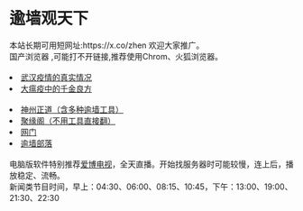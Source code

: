# 逾墙观天下
<div>本站长期可用短网址:https://x.co/zhen 欢迎大家推广。</div>
<div>国产浏览器 ,可能打不开链接,推荐使用Chrom、火狐浏览器。</div>
<div><BR></div>

 <li><font class="ws11"><a href="https://github.com/rpmruk214/www/blob/master/README.md" title="" target="_blank">武汉疫情的真实情况</a></font></li>
  <li><font class="ws11"><a href="https://github.com/zh99/fl9/wiki/%E5%A4%A7%E7%98%9F%E7%96%AB%E4%B8%AD%E7%9A%84%E5%8D%83%E9%87%91%E8%89%AF%E6%96%B9" title="" target="_blank">大瘟疫中的千金良方</a></font></li>
 <div><BR></div>
 <li><font class="ws11"><a href="https://github.com/blshb2317/www/blob/master/README.md" title="" target="_blank">神州正道（含多种逾墙工具）</a></font></li  
<UL> 
 <li><font class="ws11"><a href="https://github.com/jyg66/4/wiki" title="" target="_blank">聚缘阁（不用工具直接翻）</a></font></li  
<UL>  
 <li><font class="ws11"><a href="https://github.com/odoor2/oo/blob/master/README.md" title="" target="_blank">网门</a></font></li  
<UL>  

    
<li><font class="ws11"><a href="https://github.com/osurf/osurf/blob/master/README.md" title="" target="_blank">逾墙部落</a></font></li>
<div><BR></div>
  <div>电脑版软件特别推荐<a href="https://raw.githubusercontent.com/osurf/zdy/master/iPPOTV.rar" title="" target="_blank">爱博电视</a></font></li>，全天直播。开始找服务器时可能较慢，连上后，播放稳定、流畅。</div> 
 <div>新闻类节目时间，早上：04:30、06:00、08:15、10:45，下午：13:00、19:00、21:30、22:30</div> 
 <div></div> 

